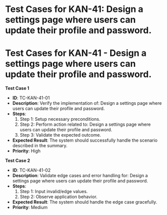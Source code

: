 # Test Cases for KAN-41: Design a settings page where users can update their profile and password.

# Test Cases for KAN-41 - Design a settings page where users can update their profile and password.

**Test Case 1**
- **ID**: TC-KAN-41-01
- **Description**: Verify the implementation of: Design a settings page where users can update their profile and password.
- **Steps**:
  1. Step 1: Setup necessary preconditions.
  2. Step 2: Perform action related to: Design a settings page where users can update their profile and password.
  3. Step 3: Validate the expected outcome.
- **Expected Result**: The system should successfully handle the scenario described in the summary.
- **Priority**: High

**Test Case 2**
- **ID**: TC-KAN-41-02
- **Description**: Validate edge cases and error handling for: Design a settings page where users can update their profile and password.
- **Steps**:
  1. Step 1: Input invalid/edge values.
  2. Step 2: Observe application behavior.
- **Expected Result**: The system should handle the edge case gracefully.
- **Priority**: Medium
